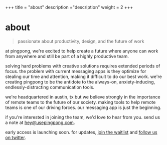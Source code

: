 +++
title = "about"
description ="description"
weight = 2
+++

# about

> passionate about productivity, design, and the future of work

at pingpong, we're excited to help create a future where anyone can work from anywhere and still be part of a highly productive team.

solving hard problems with creative solutions requires extended periods of focus. the problem with current messaging apps is they optimize for stealing our time and attention, making it difficult to do our best work. we're creating pingpong to be the antidote to the always-on, anxiety-inducing, endlessly-distracting communication tools.

we're headquartered in austin, tx but we believe strongly in the importance of remote teams to the future of our society. making tools to help remote teams is one of our driving forces. our messaging app is just the beginning.

if you're interested in joining the team, we'd love to hear from you. send us a note at <a class="has-text-info" href="mailto:hey@usepingpong.com">hey@usepingpong.com</a>.

early access is launching soon. for updates, <a class="has-text-info" href="https://usepingpong.com">join the waitlist</a> and <a class="has-text-info" href="https://twitter.com/usepingpong" target="_blank">follow us on twitter</a>.

